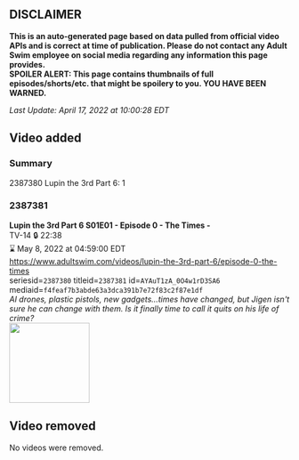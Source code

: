 ## DISCLAIMER
**This is an auto-generated page based on data pulled from official video APIs and is correct at time of publication. Please do not contact any Adult Swim employee on social media regarding any information this page provides.**  
**SPOILER ALERT: This page contains thumbnails of full episodes/shorts/etc. that might be spoilery to you. YOU HAVE BEEN WARNED.**  

_Last Update: April 17, 2022 at 10:00:28 EDT_
## Video added
### Summary
2387380 Lupin the 3rd Part 6: 1  
### 2387381
**Lupin the 3rd Part 6 S01E01 - Episode 0 - The Times -**  
TV-14 🔒 22:38  
⌛ May 8, 2022 at 04:59:00 EDT  
https://www.adultswim.com/videos/lupin-the-3rd-part-6/episode-0-the-times  
seriesid=`2387380` titleid=`2387381` id=`AYAuT1zA_0O4w1rD3SA6` mediaid=`f4feaf7b3abde63a3dca391b7e72f83c2f87e1df`  
_AI drones, plastic pistols, new gadgets…times have changed, but Jigen isn't sure he can change with them. Is it finally time to call it quits on his life of crime?_  
<a href="https://media.cdn.adultswim.com/uploads/20220415/thumbnails/2_22415152425-LupinThe3rd_Part6_00_TheTimes.png"><img src="https://media.cdn.adultswim.com/uploads/20220415/thumbnails/2_22415152425-LupinThe3rd_Part6_00_TheTimes.png" height="144px" /></a>
## Video removed
No videos were removed.  
